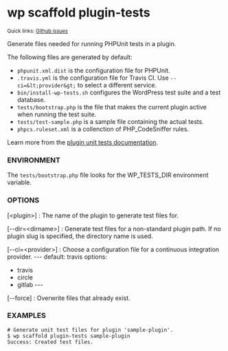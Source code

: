 # wp scaffold plugin-tests

<small>Quick links: <a href="https://github.com/issues?q=is%3Aopen+label%3Acommand%3Ascaffold-plugin-tests+sort%3Aupdated-desc+org%3Awp-cli">Github issues</a></small>

Generate files needed for running PHPUnit tests in a plugin.

The following files are generated by default:

* `phpunit.xml.dist` is the configuration file for PHPUnit.
* `.travis.yml` is the configuration file for Travis CI. Use `--ci=&lt;provider&gt;` to select a different service.
* `bin/install-wp-tests.sh` configures the WordPress test suite and a test database.
* `tests/bootstrap.php` is the file that makes the current plugin active when running the test suite.
* `tests/test-sample.php` is a sample file containing the actual tests.
* `phpcs.ruleset.xml` is a collenction of PHP_CodeSniffer rules.

Learn more from the [plugin unit tests documentation](http://wp-cli.org/docs/plugin-unit-tests/).

### ENVIRONMENT

The `tests/bootstrap.php` file looks for the WP_TESTS_DIR environment
variable.

### OPTIONS

[&lt;plugin&gt;]
: The name of the plugin to generate test files for.

[\--dir=&lt;dirname&gt;]
: Generate test files for a non-standard plugin path. If no plugin slug is specified, the directory name is used.

[\--ci=&lt;provider&gt;]
: Choose a configuration file for a continuous integration provider.
\---
default: travis
options:
  - travis
  - circle
  - gitlab
\---

[\--force]
: Overwrite files that already exist.

### EXAMPLES

    # Generate unit test files for plugin 'sample-plugin'.
    $ wp scaffold plugin-tests sample-plugin
    Success: Created test files.


